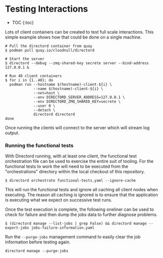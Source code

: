 # Testing Interactions

* TOC
{:toc}

Lots of client containers can be created to test full scale interactions. This
simple example shows how that could be done on a single machine.

``` shell
# Pull the directord container from quay
$ podman pull quay.io/cloudnull/directord

# Start the server
$ directord --debug --zmq-shared-key secrete server --bind-address 127.0.0.1 &

# Run 40 client containers
$ for i in {1..40}; do
  podman run --hostname $(hostname)-client-${i} \
             --name $(hostname)-client-${i} \
             --net=host \
             --env DIRECTORD_SERVER_ADDRESS=127.0.0.1 \
             --env DIRECTORD_ZMQ_SHARED_KEY=secrete \
             --user 0 \
             --detach \
             directord directord
done
```

Once running the clients will connect to the server which will stream log
output.

### Running the functional tests

With Directord running, with at least one client, the functional test
orchestration file can be used to exercise the entire suit of tooling. For the
functional tests to work the will need to be executed from the "orchestrations"
directory within the local checkout of this repository.

``` shell
$ directord orchestrate functional-tests.yaml --ignore-cache
```

This will run the functional tests and ignore all caching all client nodes when
executing. The reason all caching is ignored is to ensure that the application
is executing what we expect on successive test runs.

Once the test execution is complete, the following oneliner can be used to
check for failure and then dump the jobs data to further diagnose problems.

``` shell
$ (directord manage --list-jobs | grep False) && directord manage --export-jobs jobs-failure-information.yaml
```

Run the `--purge-jobs` management command to easily clear the job information
before testing again.

``` shell
directord manage --purge-jobs
```
